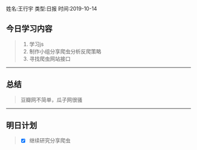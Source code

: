 姓名:王行宇
类型:日报
时间:2019-10-14

## 今日学习内容 ##
>1. 学习js
>2. 制作小组分享爬虫分析反爬策略
>3. 寻找爬虫网站接口
* * *
## 总结 ##
> 豆瓣网不简单，瓜子网很骚
* * *
## 明日计划 ##
> - [x] 继续研究分享爬虫
